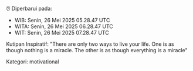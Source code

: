 ⏰ Diperbarui pada:
- WIB: Senin, 26 Mei 2025 05.28.47 UTC
- WITA: Senin, 26 Mei 2025 06.28.47 UTC
- WIT: Senin, 26 Mei 2025 07.28.47 UTC

Kutipan Inspiratif:
"There are only two ways to live your life. One is as though nothing is a miracle. The other is as though everything is a miracle"


Kategori: motivational

